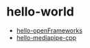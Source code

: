 # hello-world

- [hello-openFrameworks](hello-openFrameworks/README.md)
- [hello-mediapipe-cpp](hello-mediapipe-cpp/README.md)
